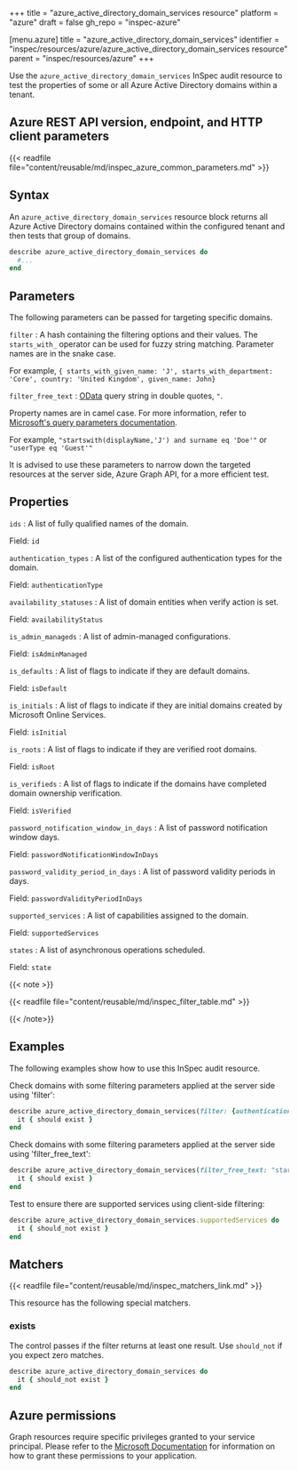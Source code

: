 +++
title = "azure_active_directory_domain_services resource"
platform = "azure"
draft = false
gh_repo = "inspec-azure"

[menu.azure]
title = "azure_active_directory_domain_services"
identifier = "inspec/resources/azure/azure_active_directory_domain_services resource"
parent = "inspec/resources/azure"
+++

Use the `azure_active_directory_domain_services` InSpec audit resource to test the properties of some or all Azure Active Directory domains within a tenant.

## Azure REST API version, endpoint, and HTTP client parameters

{{< readfile file="content/reusable/md/inspec_azure_common_parameters.md" >}}

## Syntax

An `azure_active_directory_domain_services` resource block returns all Azure Active Directory domains contained within the configured tenant and then tests that group of domains.

```ruby
describe azure_active_directory_domain_services do
  #...
end
```

## Parameters

The following parameters can be passed for targeting specific domains.

`filter`
: A hash containing the filtering options and their values. The `starts_with_` operator can be used for fuzzy string matching. Parameter names are in the snake case.

  For example, `{ starts_with_given_name: 'J', starts_with_department: 'Core', country: 'United Kingdom', given_name: John}`

`filter_free_text`
: [OData](https://www.odata.org/getting-started/basic-tutorial/) query string in double quotes, `"`.

  Property names are in camel case. For more information, refer to [Microsoft's query parameters documentation](https://docs.microsoft.com/en-us/graph/query-parameters#filter-parameter).

  For example, `"startswith(displayName,'J') and surname eq 'Doe'"` or `"userType eq 'Guest'"`

It is advised to use these parameters to narrow down the targeted resources at the server side, Azure Graph API, for a more efficient test.

## Properties

`ids`
: A list of fully qualified names of the domain.

  Field: `id`

`authentication_types`
: A list of the configured authentication types for the domain.

  Field: `authenticationType`

`availability_statuses`
: A list of domain entities when verify action is set.

  Field: `availabilityStatus`

`is_admin_manageds`
: A list of admin-managed configurations.

  Field: `isAdminManaged`

`is_defaults`
: A list of flags to indicate if they are default domains.

  Field: `isDefault`

`is_initials`
: A list of flags to indicate if they are initial domains created by Microsoft Online Services.

  Field: `isInitial`

`is_roots`
: A list of flags to indicate if they are verified root domains.

  Field: `isRoot`

`is_verifieds`
: A list of flags to indicate if the domains have completed domain ownership verification.

  Field: `isVerified`

`password_notification_window_in_days`
: A list of password notification window days.

  Field: `passwordNotificationWindowInDays`

`password_validity_period_in_days`
: A list of password validity periods in days.

  Field: `passwordValidityPeriodInDays`

`supported_services`
: A list of capabilities assigned to the domain.

  Field: `supportedServices`

`states`
: A list of asynchronous operations scheduled.

  Field: `state`

{{< note >}}

{{< readfile file="content/reusable/md/inspec_filter_table.md" >}}

{{< /note>}}

## Examples

The following examples show how to use this InSpec audit resource.

Check domains with some filtering parameters applied at the server side using 'filter':

```ruby
describe azure_active_directory_domain_services(filter: {authenticationType: "authenticationType-value"}) do
  it { should exist }
end
```

Check domains with some filtering parameters applied at the server side using 'filter_free_text':

```ruby
describe azure_active_directory_domain_services(filter_free_text: "startswith(authenticationType,'authenticationType-value')") do
  it { should exist }
end
```

Test to ensure there are supported services using client-side filtering:

```ruby
describe azure_active_directory_domain_services.supportedServices do
  it { should_not exist }
end
```

## Matchers

{{< readfile file="content/reusable/md/inspec_matchers_link.md" >}}

This resource has the following special matchers.

### exists

The control passes if the filter returns at least one result. Use `should_not` if you expect zero matches.

```ruby
describe azure_active_directory_domain_services do
  it { should_not exist }
end
```

## Azure permissions

Graph resources require specific privileges granted to your service principal. Please refer to the [Microsoft Documentation](https://docs.microsoft.com/en-us/azure/active-directory/develop/active-directory-integrating-applications#updating-an-application) for information on how to grant these permissions to your application.

